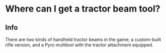 # Where can I get a tractor beam tool?

## Info

There are two kinds of handheld tractor beams in the game; a custom-built rifle version, and a Pyro multitool with the tractor attachment equipped.